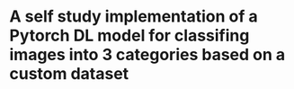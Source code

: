 # A self study implementation of a Pytorch DL model for classifing images into 3 categories based on a custom dataset
